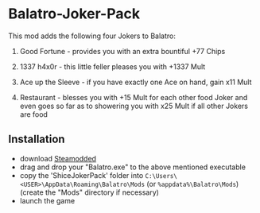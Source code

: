 # Balatro-Joker-Pack

This mod adds the following four Jokers to Balatro:

1. Good Fortune - provides you with an extra bountiful +77 Chips

2. 1337 h4x0r - this little feller pleases you with +1337 Mult

3. Ace up the Sleeve - if you have exactly one Ace on hand, gain x11 Mult

4. Restaurant - blesses you with +15 Mult for each other food Joker and even goes so far as to showering you with x25 Mult if all other Jokers are food

## Installation

- download [Steamodded](https://github.com/Steamopollys/Steamodded)
- drag and drop your "Balatro.exe" to the above mentioned executable
- copy the 'ShiceJokerPack' folder into `C:\Users\<USER>\AppData\Roaming\Balatro\Mods` (or `%appdata%\Balatro\Mods`) (create the "Mods" directory if necessary)
- launch the game
